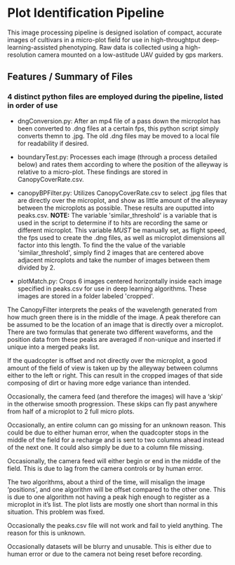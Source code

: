 # Plot Identification Pipeline

This image processing pipeline is designed isolation of compact, accurate images of cultivars in a micro-plot field for use in high-throughtput deep-learning-assisted phenotyping. Raw data is collected using a high-resolution camera mounted on a low-astitude UAV guided by gps markers. 

## Features / Summary of Files
### 4 distinct python files are employed during the pipeline, listed in order of use

- dngConversion.py: After an mp4 file of a pass down the microplot has been converted to .dng files at a certain fps, this python script simply converts themn to .jpg. The old .dng files may be moved to a local file for readability if desired.

- boundaryTest.py: Processes each image (through a process detailed below) and rates them according to where the position of the alleyway is relative to a micro-plot. These findings are stored in CanopyCoverRate.csv.

- canopyBPFilter.py: Utilizes CanopyCoverRate.csv to select .jpg files that are directly over the microplot, and show as little amount of the alleyway between the microplots as possible. These results are ouputted into peaks.csv. __NOTE:__ The variable 'similar_threshold' is a variable that is used in the script to determine if to hits are recording the same or different microplot. This variable *MUST* be manually set, as flight speed, the fps used to create the .dng files, as well as microplot dimensions all factor into this length. To find the the value of the variable 'similar_threshold', simply find 2 images that are centered above adjacent microplots and take the number of images between them divided by 2. 

- plotMatch.py: Crops 6 images centered horizontally inside each image specified in peaks.csv for use in deep learning algorithms. These images are stored in a folder labeled 'cropped'.

The CanopyFilter interprets the peaks of the wavelength generated from how much green there is in the middle of the image. A peak therefore can be assumed to be the location of an image that is directly over a microplot. There are two formulas that generate two different waveforms, and the position data from these peaks are averaged if non-unique and inserted if unique into a merged peaks list.

If the quadcopter is offset and not directly over the microplot, a good amount of the field of view is taken up by the alleyway between columns either to the left or right. This can result in the cropped images of that side composing of dirt or having more edge variance than intended.

Occasionally, the camera feed (and therefore the images) will have a ‘skip’ in the otherwise smooth progression. These skips can fly past anywhere from half of a microplot to 2 full micro plots.

Occasionally, an entire column can go missing for an unknown reason. This could be due to either human error, when the quadcopter stops in the middle of the field for a recharge and is sent to two columns ahead instead of the next one. It could also simply be due to a column file missing.

Occasionally, the camera feed will either begin or end in the middle of the field. This is due to lag from the camera controls or by human error.

The two algorithms, about a third of the time, will misalign the image ‘positions’, and one algorithm will be offset compared to the other one. This is due to one algorithm not having a peak high enough to register as a microplot in it’s list. The plot lists are mostly one short than normal in this situation. This problem was fixed.

Occasionally the peaks.csv file will not work and fail to yield anything. The reason for this is unknown.

Occasionally datasets will be blurry and unusable. This is either due to human error or due to the camera not being reset before recording.
